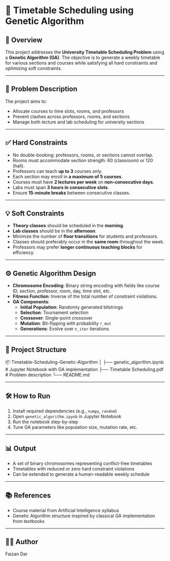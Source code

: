 # 🧬 Timetable Scheduling using Genetic Algorithm

## 📌 Overview
This project addresses the **University Timetable Scheduling Problem** using a **Genetic Algorithm (GA)**. The objective is to generate a weekly timetable for various sections and courses while satisfying all hard constraints and optimizing soft constraints.

---

## 🧠 Problem Description
The project aims to:
- Allocate courses to time slots, rooms, and professors
- Prevent clashes across professors, rooms, and sections
- Manage both lecture and lab scheduling for university sections

---

## ✅ Hard Constraints
- No double-booking: professors, rooms, or sections cannot overlap.
- Rooms must accommodate section strength: 60 (classroom) or 120 (hall).
- Professors can teach **up to 3** courses only.
- Each section may enroll in **a maximum of 5 courses**.
- Courses must have **2 lectures per week** on **non-consecutive days**.
- Labs must span **3 hours in consecutive slots**.
- Ensure **15-minute breaks** between consecutive classes.

---

## 💡 Soft Constraints
- **Theory classes** should be scheduled in the **morning**.
- **Lab classes** should be in the **afternoon**.
- Minimize the number of **floor transitions** for students and professors.
- Classes should preferably occur in the **same room** throughout the week.
- Professors may prefer **longer continuous teaching blocks** for efficiency.

---

## ⚙️ Genetic Algorithm Design
- **Chromosome Encoding**: Binary string encoding with fields like course ID, section, professor, room, day, time slot, etc.
- **Fitness Function**: Inverse of the total number of constraint violations.
- **GA Components**:
  - **Initial Population**: Randomly generated bitstrings
  - **Selection**: Tournament selection
  - **Crossover**: Single-point crossover
  - **Mutation**: Bit-flipping with probability `r_mut`
  - **Generations**: Evolve over `n_iter` iterations

---

## 📁 Project Structure
📦 Timetable-Scheduling-Genetic-Algorithm
│
├── genetic_algorithm.ipynb # Jupyter Notebook with GA implementation
├── Timetable Scheduling.pdf # Problem description
└── README.md

---

## 🛠️ How to Run
1. Install required dependencies (e.g., `numpy`, `random`)
2. Open `genetic_algorithm.ipynb` in Jupyter Notebook
3. Run the notebook step-by-step
4. Tune GA parameters like population size, mutation rate, etc.

---

## 📊 Output
- A set of binary chromosomes representing conflict-free timetables
- Timetables with reduced or zero hard constraint violations
- Can be extended to generate a human-readable weekly schedule

---

## 📚 References
- Course material from Artificial Intelligence syllabus
- Genetic Algorithm structure inspired by classical GA implementation from textbooks

---

## 👨‍💻 Author
Faizan Dar   
